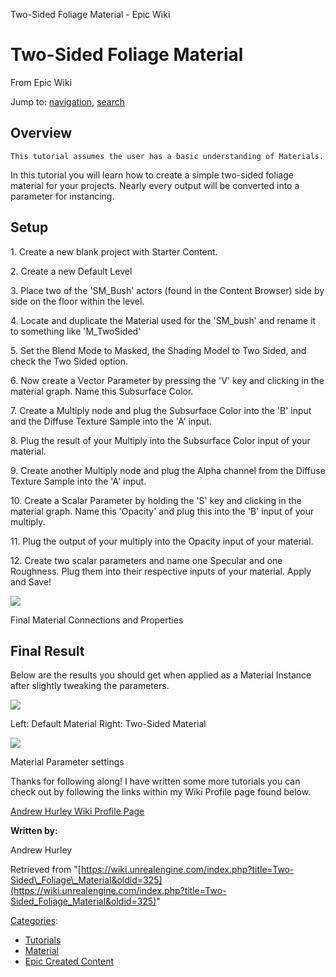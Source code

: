  Two-Sided Foliage Material - Epic Wiki             

 

Two-Sided Foliage Material
==========================

From Epic Wiki

Jump to: [navigation](#mw-head), [search](#p-search)

Overview
--------

    This tutorial assumes the user has a basic understanding of Materials.

In this tutorial you will learn how to create a simple two-sided foliage material for your projects. Nearly every output will be converted into a parameter for instancing.

Setup
-----

1\. Create a new blank project with Starter Content.

2\. Create a new Default Level

3\. Place two of the 'SM\_Bush' actors (found in the Content Browser) side by side on the floor within the level.

4\. Locate and duplicate the Material used for the 'SM\_bush' and rename it to something like 'M\_TwoSided'

5\. Set the Blend Mode to Masked, the Shading Model to Two Sided, and check the Two Sided option.

6\. Now create a Vector Parameter by pressing the 'V' key and clicking in the material graph. Name this Subsurface Color.

7\. Create a Multiply node and plug the Subsurface Color into the 'B' input and the Diffuse Texture Sample into the 'A' input.

8\. Plug the result of your Multiply into the Subsurface Color input of your material.

9\. Create another Multiply node and plug the Alpha channel from the Diffuse Texture Sample into the 'A' input.

10\. Create a Scalar Parameter by holding the 'S' key and clicking in the material graph. Name this 'Opacity' and plug this into the 'B' input of your multiply.

11\. Plug the output of your multiply into the Opacity input of your material.

12\. Create two scalar parameters and name one Specular and one Roughness. Plug them into their respective inputs of your material. Apply and Save!

[![](https://d26ilriwvtzlb.cloudfront.net/d/de/MaterialCreation.png)](/index.php?title=File:MaterialCreation.png)

Final Material Connections and Properties

Final Result
------------

Below are the results you should get when applied as a Material Instance after slightly tweaking the parameters.

[![](https://d26ilriwvtzlb.cloudfront.net/2/24/FinalOutcome.png)](/index.php?title=File:FinalOutcome.png)

Left: Default Material Right: Two-Sided Material

[![](https://d26ilriwvtzlb.cloudfront.net/c/cc/ParameterSettings.png)](/index.php?title=File:ParameterSettings.png)

Material Parameter settings

Thanks for following along! I have written some more tutorials you can check out by following the links within my Wiki Profile page found below.

[Andrew Hurley Wiki Profile Page](/index.php?title=User:AndrewHurley "User:AndrewHurley")

**Written by:**

Andrew Hurley

Retrieved from "[https://wiki.unrealengine.com/index.php?title=Two-Sided\_Foliage\_Material&oldid=325](https://wiki.unrealengine.com/index.php?title=Two-Sided_Foliage_Material&oldid=325)"

[Categories](/index.php?title=Special:Categories "Special:Categories"):

*   [Tutorials](/index.php?title=Category:Tutorials&action=edit&redlink=1 "Category:Tutorials (page does not exist)")
*   [Material](/index.php?title=Category:Material "Category:Material")
*   [Epic Created Content](/index.php?title=Category:Epic_Created_Content "Category:Epic Created Content")